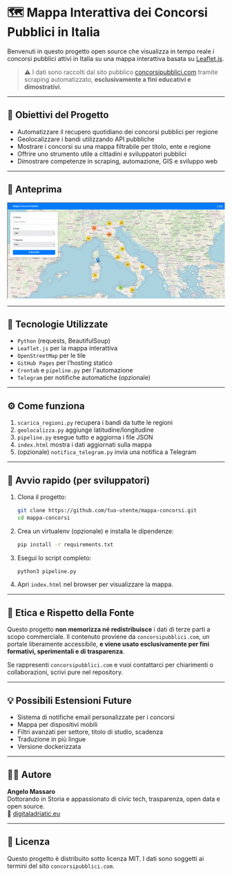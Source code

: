# 🗺️ Mappa Interattiva dei Concorsi Pubblici in Italia

Benvenuti in questo progetto open source che visualizza in tempo reale i concorsi pubblici attivi in Italia su una mappa interattiva basata su [Leaflet.js](https://leafletjs.com/).

> ⚠️ I dati sono raccolti dal sito pubblico [concorsipubblici.com](https://www.concorsipubblici.com) tramite scraping automatizzato, **esclusivamente a fini educativi e dimostrativi**.

---

## 🎯 Obiettivi del Progetto

- Automatizzare il recupero quotidiano dei concorsi pubblici per regione
- Geolocalizzare i bandi utilizzando API pubbliche
- Mostrare i concorsi su una mappa filtrabile per titolo, ente e regione
- Offrire uno strumento utile a cittadini e sviluppatori pubblici
- Dimostrare competenze in scraping, automazione, GIS e sviluppo web

---

## 📸 Anteprima

![screenshot](preview.png) <!-- Sostituisci con la tua immagine reale -->

---

## 🧠 Tecnologie Utilizzate

- `Python` (requests, BeautifulSoup)
- `Leaflet.js` per la mappa interattiva
- `OpenStreetMap` per le tile
- `GitHub Pages` per l’hosting statico
- `Crontab` e `pipeline.py` per l'automazione
- `Telegram` per notifiche automatiche (opzionale)

---

## ⚙️ Come funziona

1. `scarica_regioni.py` recupera i bandi da tutte le regioni
2. `geolocalizza.py` aggiunge latitudine/longitudine
3. `pipeline.py` esegue tutto e aggiorna i file JSON
4. `index.html` mostra i dati aggiornati sulla mappa
5. (opzionale) `notifica_telegram.py` invia una notifica a Telegram

---

## 🚀 Avvio rapido (per sviluppatori)

1. Clona il progetto:
   ```bash
   git clone https://github.com/tuo-utente/mappa-concorsi.git
   cd mappa-concorsi
   ```

2. Crea un virtualenv (opzionale) e installa le dipendenze:
   ```bash
   pip install -r requirements.txt
   ```

3. Esegui lo script completo:
   ```bash
   python3 pipeline.py
   ```

4. Apri `index.html` nel browser per visualizzare la mappa.

---

## 📡 Etica e Rispetto della Fonte

Questo progetto **non memorizza né redistribuisce** i dati di terze parti a scopo commerciale. Il contenuto proviene da `concorsipubblici.com`, un portale liberamente accessibile, **e viene usato esclusivamente per fini formativi, sperimentali e di trasparenza**.

Se rappresenti `concorsipubblici.com` e vuoi contattarci per chiarimenti o collaborazioni, scrivi pure nel repository.

---

## 💡 Possibili Estensioni Future

- Sistema di notifiche email personalizzate per i concorsi
- Mappa per dispositivi mobili
- Filtri avanzati per settore, titolo di studio, scadenza
- Traduzione in più lingue
- Versione dockerizzata

---

## 👨‍💻 Autore

**Angelo Massaro**  
Dottorando in Storia e appassionato di civic tech, trasparenza, open data e open source.  
📍 [digitaladriatic.eu](https://digitaladriatic.eu)

---

## 📄 Licenza

Questo progetto è distribuito sotto licenza MIT. I dati sono soggetti ai termini del sito `concorsipubblici.com`.
